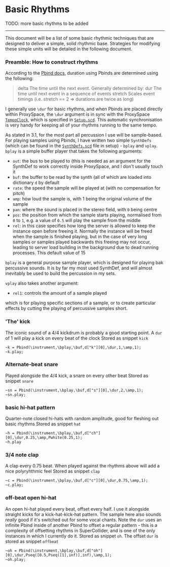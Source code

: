 # Basic Rhythms

TODO: more basic rhythms to be added

-------

This document will be a list of some basic rhythmic techniques that are designed to deliver a simple, solid rhythmic base. Strategies for modifying these simple units will be detailed in the following document. 

### Preamble: How to construct rhythms

According to the [Pbind docs](http://doc.sccode.org/Classes/Pbind.html), duration using Pbinds are determined using the following:

>delta
>   The time until the next event. Generally determined by:
>   dur
>       The time until next event in a sequence of events
>   stretch
>       Scales event timings (i.e. stretch == 2 => durations are twice as long)

I generally use `\dur` for basic rhythms, and when Pbinds are placed directly within ProxySpace, the `\dur` argument is in sync with the ProxySpace [`TempoClock`](http://doc.sccode.org/Classes/TempoClock.html), which is specified in [`Setup.scd`](../../Setup/Setup.scd). This automatic synchronisation is very handy for keeping all of your rhythms running to the same tempo.

As stated in 3.1, for the most part all percussion I use will be sample-based. For playing samples using Pbinds, I have written two simple `SynthDefs` (which can be found in the [`SynthDefs.scd`](../../Setup/SynthDefs.scd) file in setup) - `bplay` and `vplay`. `bplay` is a simple buffer player that takes the following arguments:

- `out`: the bus to be played to (this is needed as an argument for the SynthDef to work correctly inside ProxySpace, and I don't usually touch it
- `buf`: the buffer to be read by the synth (all of which are loaded into dictionary `d` by default
- `rate`: the speed the sample will be played at (with no compensation for pitch)
- `amp`: how loud the sample is, with 1 being the original volume of the sample
- `pan`: where the sound is placed in the stereo field, with `0` being centre
- `pos`: the position from which the sample starts playing, normalised from `0` to `1`, e.g. a value of `0.5` will play the sample from the middle
- `rel`: in this case specifies how long the server is allowed to keep the instance open before freeing it. Normally the instance will be freed when the sample is finished playing, but in the case of very long samples or samples played backwards this freeing may not occur, leading to server load building in the background due to dead running processes. This default value of 15

`bplay` is a general purpose sample player, which is designed for playing bak percussive sounds. It is by far my most used SynthDef, and will almost inevitably be used to build the percussion in my sets.

`vplay` also takes another argument:

- `rel1`: controls the amount of a sample played

which is for playing specific sections of a sample, or to create particular effects by cutting the playing of percussive samples short.

### 'The' kick

The iconic sound of a 4/4 kickdrum is probably a good starting point. A `dur` of 1 will play a kick on every beat of the clock
Stored as snippet `kick`

```supercollider
~k = Pbind(\instrument,\bplay,\buf,d["k"][0],\dur,1,\amp,1);
~k.play;
```

### Alternate-beat snare

Played alongside the 4/4 kick, a snare on every other beat
Stored as snippet `snare`

```supercollider
~sn = Pbind(\instrument,\bplay,\buf,d["s"][0],\dur,2,\amp,1);
~sn.play;
```

### basic hi-hat pattern

Quarter-note closed hi-hats with random amplitude, good for fleshing out basic rhythms
Stored as snippet `hat`

```supercollider
~h = Pbind(\instrument,\bplay,\buf,d["ch"][0],\dur,0.25,\amp,Pwhite(0.25,1);
~h.play
```

### 3/4 note clap

A clap every 0.75 beat. When played against the rhythms above will add a nice polyryhthmic feel
Stored as snippet `clap`

```supercollider
~c = Pbind(\instrument,\bplay,\buf,d["c"][0],\dur,0.75,\amp,1);
~c.play;
```

### off-beat open hi-hat

An open hi-hat played every beat, offset every half. I use it alongside straight kicks for a kick-hat-kick-hat pattern. The sample here also sounds *really* good if it's switched out for some vocal chants. Note the `dur` uses an infinite Pbind inside of another Pbind to offset a regular pattern - this is a complexity of offsetting rhythms in SuperCollider, and is one of the only instances in which I currently do it.
Stored as snippet `oh`.
The offset `dur` is stored as snippet `offbeat`

```supercollider
~oh = Pbind(\instrument,\bplay,\buf,d["oh"][0],\dur,Pseq([0.5,Pseq([1],inf)],inf),\amp,1);
~oh.play;
```
